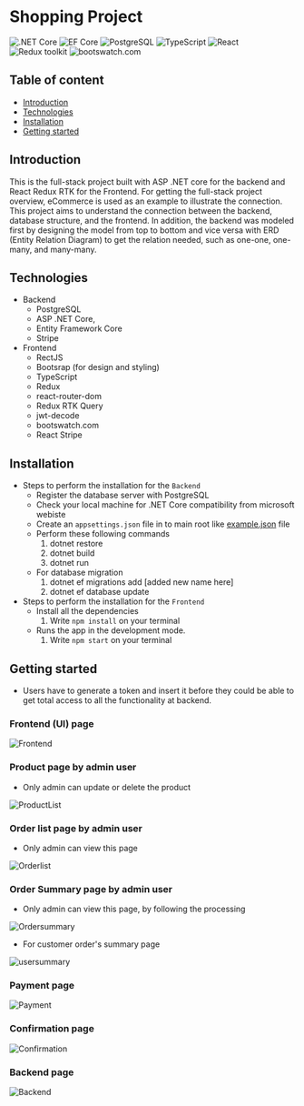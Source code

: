 # Shopping Project

![.NET Core](https://img.shields.io/badge/.NET%20Core-v.7-purple)
![EF Core](https://img.shields.io/badge/EF%20Core-v.7-cyan)
![PostgreSQL](https://img.shields.io/badge/PostgreSQL-v.14-drakblue)
![TypeScript](https://img.shields.io/badge/TypeScript-v.4-green)
![React](https://img.shields.io/badge/React-v.18-blue)
![Redux toolkit](https://img.shields.io/badge/Redux-v.1.9-brown)
![bootswatch.com](https://img.shields.io/badge/Bootswatch-v.4.0-blue)

## Table of content

- [Introduction](#introduction)
- [Technologies](#technologies)
- [Installation](#installation)
- [Getting started](#getting-started)

## Introduction

This is the full-stack project built with ASP .NET core for the backend and React Redux RTK for the Frontend. For getting the full-stack project overview, eCommerce is used as an example to illustrate the connection.
This project aims to understand the connection between the backend, database structure, and the frontend.
In addition, the backend was modeled first by designing the model from top to bottom and vice versa with ERD (Entity Relation Diagram) to get the relation needed, such as one-one, one-many, and many-many.

## Technologies
- Backend
    + PostgreSQL
    + ASP .NET Core, 
    + Entity Framework Core
    + Stripe
- Frontend
    + RectJS
    + Bootsrap (for design and styling)
    + TypeScript
    + Redux
    + react-router-dom
    + Redux RTK Query
    + jwt-decode
    + bootswatch.com
    + React Stripe

## Installation
- Steps to perform the installation for the `Backend`
    + Register the database server with PostgreSQL
    + Check your local machine for .NET Core compatibility from microsoft webiste
    + Create an `appsettings.json` file in to main root like [example.json](./Backend/example.json) file
    + Perform these following commands
        1. dotnet restore
        2. dotnet build
        3. dotnet run
    + For database migration
        1. dotnet ef migrations  add [added new name here]
        2. dotnet ef database update
- Steps to perform the installation for the `Frontend`
    + Install all the dependencies
        1. Write `npm install` on your terminal 
    + Runs the app in the development mode.
        1.  Write `npm start` on your terminal 

## Getting started
- Users have to generate a token and insert it before they could be able to get total access to all the functionality at backend.

### Frontend (UI) page

![Frontend](./img2/FrontPage.png)

### Product page by admin user

+ Only admin can update or delete the product

![ProductList](./img2/Productlist.png)

### Order list page by admin user

+ Only admin can view this page 

![Orderlist](./img2/Orderlist.png)

### Order Summary page by admin user

+ Only admin can view this page, by following the processing 

![Ordersummary](./img2/OrderSummary.png)

+ For customer order's summary page 

![usersummary](./img2/Usersummary.png)

### Payment  page

![Payment](./img2/PaymentPage.png)

### Confirmation page

![Confirmation](./img2/Confirmation.png)



### Backend page

![Backend](./img2/Backend.png)
